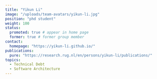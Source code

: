 ```yaml
---
title: "Yikun Li"
image: "/uploads/team-avatars/yikun-li.jpg"
position: "phd student"
weight: 100
status:
  promoted: true # appear in home page
  former: true # former group member
contact:
  homepage: "https://yikun-li.github.io/"
publications:
  pure: "https://research.rug.nl/en/persons/yikun-li/publications/"
topics:
  - Technical Debt
  - Software Architecture
---
```

